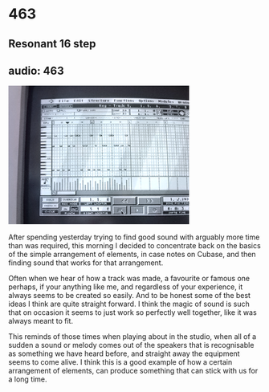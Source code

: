 # 463
## Resonant 16 step
audio: 463
---

![Image](/assets/img/snd463.png)

After spending yesterday trying to find good sound with arguably more time than was required, this morning I decided to concentrate back on the basics of the simple arrangement of elements, in case notes on Cubase, and then finding sound that works for that arrangement.

Often when we hear of how a track was made, a favourite or famous one perhaps, if your anything like me,  and regardless of your experience, it always seems to be created so easily. And to be honest some of the best ideas I think are quite straight forward. I think the magic of sound is such that on occasion it seems to just work so perfectly well together, like it was always meant to fit.

This reminds of those times when playing about in the studio, when all of a sudden a sound or melody comes out of the speakers that is recognisable as something we have heard before, and straight away the equipment seems to come alive. I think this is a good example of how a certain arrangement of elements, can produce something that can stick with us for a long time.